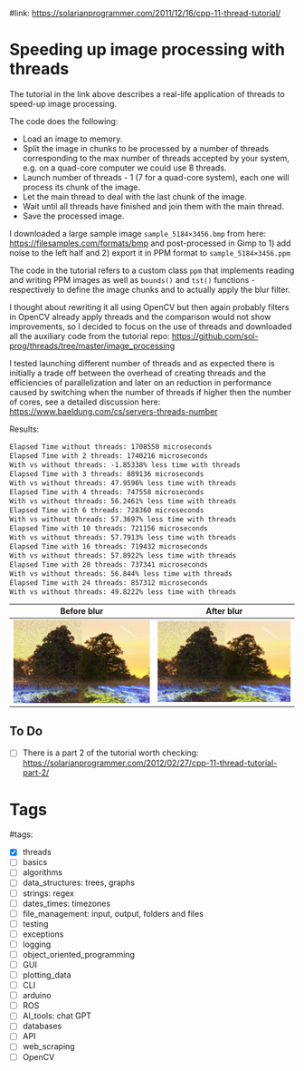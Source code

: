 #link: https://solarianprogrammer.com/2011/12/16/cpp-11-thread-tutorial/

# Speeding up image processing with threads 

The tutorial in the link above describes a real-life application of threads to speed-up image processing.

The code does the following:
* Load an image to memory.
* Split the image in chunks to be processed by a number of threads corresponding to the max number of threads accepted by your system, e.g. on a quad-core computer we could use 8 threads.
* Launch number of threads - 1 (7 for a quad-core system), each one will process its chunk of the image.
* Let the main thread to deal with the last chunk of the image.
* Wait until all threads have finished and join them with the main thread.
* Save the processed image.

I downloaded a large sample image `sample_5184×3456.bmp` from here: https://filesamples.com/formats/bmp and post-processed in Gimp to 1) add noise to the left half and 2) export it in PPM format to `sample_5184×3456.ppm`  

The code in the tutorial refers to a custom class `ppm` that implements reading and writing PPM images as well as `bounds()` and `tst()` functions - respectively to define the image chunks and to actually apply the blur filter. 

I thought about rewriting it all using OpenCV but then again probably filters in OpenCV already apply threads and the comparison would not show improvements, so I decided to focus on the use of threads and downloaded all the auxiliary code from the tutorial repo: https://github.com/sol-prog/threads/tree/master/image_processing 

I tested launching different number of threads and as expected there is initially a trade off between the overhead of creating threads and the efficiencies of parallelization and later on an reduction in performance caused by switching when the number of threads if higher then the number of cores, see a detailed discussion here: https://www.baeldung.com/cs/servers-threads-number

Results:

```
Elapsed Time without threads: 1708550 microseconds
Elapsed Time with 2 threads: 1740216 microseconds
With vs without threads: -1.85338% less time with threads 
Elapsed Time with 3 threads: 889136 microseconds
With vs without threads: 47.9596% less time with threads 
Elapsed Time with 4 threads: 747558 microseconds
With vs without threads: 56.2461% less time with threads 
Elapsed Time with 6 threads: 728360 microseconds
With vs without threads: 57.3697% less time with threads 
Elapsed Time with 10 threads: 721156 microseconds
With vs without threads: 57.7913% less time with threads 
Elapsed Time with 16 threads: 719432 microseconds
With vs without threads: 57.8922% less time with threads 
Elapsed Time with 20 threads: 737341 microseconds
With vs without threads: 56.844% less time with threads 
Elapsed Time with 24 threads: 857312 microseconds
With vs without threads: 49.8222% less time with threads 
```

| Before blur | After blur |
| ------------------- | ----------------- |
| ![](./before_blur.jpg) | ![](./after_blur.jpg) |

## To Do
- [ ] There is a part 2 of the tutorial worth checking: https://solarianprogrammer.com/2012/02/27/cpp-11-thread-tutorial-part-2/


# Tags
#tags: 

- [x] threads
- [ ] basics
- [ ] algorithms
- [ ] data_structures: trees, graphs
- [ ] strings: regex
- [ ] dates_times: timezones
- [ ] file_management: input, output, folders and files
- [ ] testing
- [ ] exceptions
- [ ] logging
- [ ] object_oriented_programming
- [ ] GUI
- [ ] plotting_data
- [ ] CLI
- [ ] arduino
- [ ] ROS
- [ ] AI_tools: chat GPT
- [ ] databases
- [ ] API
- [ ] web_scraping
- [ ] OpenCV